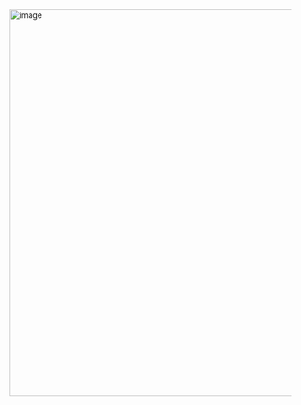 
<img width="691" alt="image" src="https://github.com/sagarneeli/daily-coding-challenge-log/assets/5379043/54e07089-5897-46b6-a568-72be4296c4d6">
